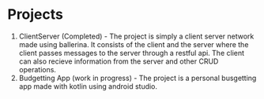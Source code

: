 # Projects
1. ClientServer (Completed) - The project is simply a client server network made using ballerina. It consists of the client and the server where the client passes messages to the server through a restful api. The client can also recieve information from the server and other CRUD operations. 
2. Budgetting App (work in progress) - The project is a personal busgetting app made with kotlin using android studio. 
